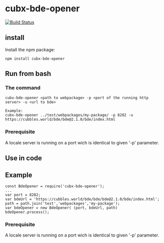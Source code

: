 # cubx-bde-opener
[![Build Status](https://travis-ci.org/cubbles/cubx-bde-opener.svg?branch=master)](https://travis-ci.org/cubbles/bde-opener)

## install
Install the npm package:

    npm install cubx-bde-opener
    
## Run from bash
### The command    

    cubx-bde-opener <path to webpackage> -p <port of the running http server> -u <url to bde>
     
    Example: 
    cubx-bde-opener ../test/webpackages/my-package/ -p 8282 -u https://cubbles.world/bde/bde@2.1.0/bde/index.html 

### Prerequisite 
    
A locale server is running on a port wich is identical to given '-p' parameter.

## Use in code
## Example
    const BdeOpener = require('cubx-bde-opener');
    ...
    var port = 8282;
    var bdeUrl = 'https://cubbles.world/bde/bde/bde@2.1.0/bde/index.html';
    path = path.join('test','webpackages','my-package');
    var bdeOpener = new BdeOpener( (port, bdeUrl, path)
    bdeOpener.process();
    
### Prerequisite 
    
A locale server is running on a port wich is identical to given '-p' parameter.
